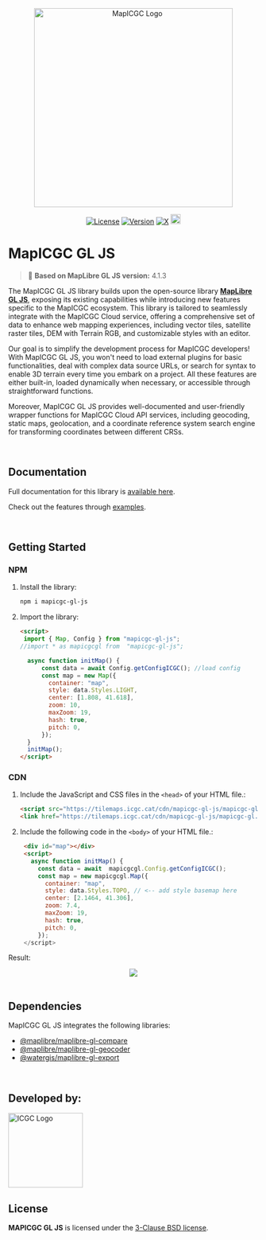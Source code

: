 <div style="text-align:center">
  <img src="https://tilemaps.icgc.cat/cdn/images/logo2.png"  alt="MapICGC Logo" width="400px">
</div>

<div style="text-align:center">

  [![License](https://img.shields.io/badge/License-BSD_3--Clause-blue.svg?style=flat)](LICENSE.txt) 
  [![Version](https://img.shields.io/npm/v/mapicgc-gl-js?style=flat)](https://www.npmjs.com/package/mapicgc-gl-js) 
  [![X](https://img.shields.io/twitter/follow/icgcat?style=social)](https://twitter.com/icgcat) 
  <img src="https://tilemaps.icgc.cat/cdn/images/JS-logo.svg" width="20px"/>
</div>


# MapICGC GL JS


> 🌠 __Based on MapLibre GL JS version:__ 4.1.3 

The MapICGC GL JS library builds upon the  open-source library [**MapLibre GL JS**](https://github.com/maplibre/maplibre-gl-js), exposing its existing capabilities while introducing new features specific to the MapICGC ecosystem. This library is tailored to seamlessly integrate with the MapICGC Cloud service, offering a comprehensive set of data to enhance web mapping experiences, including vector tiles, satellite raster tiles, DEM with Terrain RGB, and customizable styles with an editor.

 Our goal is to simplify the development process for MapICGC developers! With MapICGC GL JS, you won't need to load external plugins for basic functionalities, deal with complex data source URLs, or search for syntax to enable 3D terrain every time you embark on a project. All these features are either built-in, loaded dynamically when necessary, or accessible through straightforward functions. 

Moreover, MapICGC GL JS provides well-documented and user-friendly wrapper functions for MapICGC Cloud API services, including geocoding, static maps, geolocation, and a coordinate reference system search engine for transforming coordinates between different CRSs.




<br>

## Documentation

Full documentation for this library is <a href="https://openicgc.github.io/mapicgc-doc/" target="_blank">available here</a>. 

Check out the features through <a href="https://codepen.io/collection/mrvVZd" target="_blank">examples</a>. 


<br>

## Getting Started

### NPM

1. Install the library:
    ```bash
    npm i mapicgc-gl-js

2. Import the library:
    ```html
    <script>
     import { Map, Config } from "mapicgc-gl-js";
    //import * as mapicgcgl from  "mapicgc-gl-js";
 
      async function initMap() {
          const data = await Config.getConfigICGC(); //load config
          const map = new Map({
            container: "map",
            style: data.Styles.LIGHT,
            center: [1.808, 41.618],
            zoom: 10,
            maxZoom: 19,
            hash: true,
            pitch: 0,
          });
      }
      initMap();
    </script>
   ```
### CDN

1. Include the JavaScript and CSS files in the `<head>` of your HTML file.:
   ```html
   <script src="https://tilemaps.icgc.cat/cdn/mapicgc-gl-js/mapicgc-gl.js"></script>
   <link href="https://tilemaps.icgc.cat/cdn/mapicgc-gl-js/mapicgc-gl.css" rel="stylesheet" />
   ```

2. Include the following code in the `<body>` of your HTML file.:

   ```html
    <div id="map"></div>
    <script>
      async function initMap() {
        const data = await  mapicgcgl.Config.getConfigICGC();
        const map = new mapicgcgl.Map({
          container: "map",
          style: data.Styles.TOPO, // <-- add style basemap here
          center: [2.1464, 41.306],
          zoom: 7.4,
          maxZoom: 19,
          hash: true,
          pitch: 0,
        });
    </script>
   ```

Result: 

   <div align="center">
    <a title="Link to CodePen" href="https://codepen.io/unitatgeostart/pen/eYXWyqd" target="_blank"><img  src="https://tilemaps.icgc.cat/cdn//images/map1.png"></img></a></div>
<br>



## Dependencies

MapICGC GL JS integrates the following libraries: 
- <a href="https://github.com/maplibre/maplibre-gl-compare" target="_blank"> @maplibre/maplibre-gl-compare </a>
- <a href="https://github.com/maplibre/maplibre-gl-geocoder" target="_blank"> @maplibre/maplibre-gl-geocoder </a>
- <a href="https://www.npmjs.com/package/@watergis/maplibre-gl-export" target="_blank"> @watergis/maplibre-gl-export </a>


<br>

## Developed by:

 <a href="https://www.icgc.cat/" target="_blank"><img src="https://tilemaps.icgc.cat/cdn/logos/ICGC_color_norma.svg"  alt="ICGC Logo" width="150"></img></a>



## License
**MAPICGC GL JS** is licensed under the [3-Clause BSD license](./LICENSE.txt).
